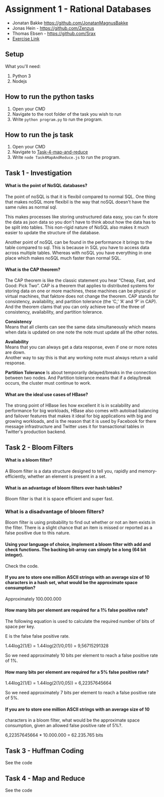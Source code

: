 # Assignment 1 - Rational Databases
- Jonatan Bakke https://github.com/JonatanMagnusBakke
- Jonas Hein - https://github.com/Zenzus
- Thomas Ebsen - https://github.com/Srax 
- [Exercise Link](misc/Assignment.pdf)


## Setup
What you'll need:
1. Python 3
2. Nodejs

## How to run the python tasks
1. Open your CMD
2. Navigate to the root folder of the task you wish to run
3. Write `python program.py` to run the program.

## How to run the js task
1. Open your CMD
2. Navigate to [Task-4-map-and-reduce](/Task-4-map-and-reduce)
3. Write `node Task4MapAndReduce.js` to run the program.

## Task 1 - Investigation
#### What is the point of NoSQL databases?
The point of noSQL is that it is flexibil compared to normal SQL. One thing that makes noSQL more flexibil is the way that noSQL doesn't have the same rules as normal sql.  

This makes processes like storing unstructured data easy, you can fx store the data as json data so you don't have to think about how the data has to be split into tables. This non-rigid nature of NoSQL also makes it much easier to update the structure of the database.  

Another point of noSQL can be found in the performance it brings to the table compared to sql. This is because in SQL you have to access data across multiple tables. Whereas with noSQL you have everything in one place which makes noSQL much faster than normal SQL.

#### What is the CAP theorem? 
The CAP theorem is like the classic statement you hear “Cheap, Fast, and Good: Pick Two”.
CAP is a theorem that applies to distributed systems for storing data on one or more machines, these machines can be physical or virtual machines, that faktore does not change the theorem. CAP stands for consistency, availability, and partition tolerance (the ‘C,’ ‘A’ and ‘P’ in CAP). And the theorem clams that you can only achieve two of the three of  consistency, availability, and partition tolerance. 

**Consistency**  
Means that all clients can see the same data simultaneously which means when data is updated on one note the note must update all the other notes. 

**Availability**  
Means that you can always get a data response, even if one or more notes are down.  
Another way to say this is that any working note must always return a valid response.

**Partition Tolerance**
Is about temporarily delayed/breaks in the connection between two nodes. And Partition tolerance means that if a delay/break occurs, the cluster must continue to work.

#### What are the ideal use cases of HBase?
The strong point of HBase lies how excellent it is in scalability and performance for big workloads, HBase also comes with autoload balancing and failover features that makes it ideal for big applications with big and growing workloads, and is the reason that it is used by Facebook for there message infrastructure and Twitter uses it for transactional tables in Twitter's production backend.




## Task 2 - Bloom Filters
#### What is a bloom filter?  
A Bloom filter is a data structure designed to tell you, rapidly and memory-efficiently, whether an element is present in a set.  
  
#### What is an advantage of bloom filters over hash tables?
Bloom filter is that it is space efficient and super fast.

### What is a disadvantage of bloom filters?
Bloom filter is using probability to find out whether or not an item exists in the filter. There is a slight chance that an item is missed or reported as a false positive due to this nature.

####  Using your language of choice, implement a bloom filter with add and check functions. The backing bit-array can simply be a long (64 bit integer).
Check the code.

#### If you are to store one million ASCII strings with an average size of 10 characters in a hash set, what would be the approximate space consumption?
Approximately 100.000.000

#### How many bits per element are required for a 1% false positive rate?
The following equation is used to calculate the required number of bits of space per key.  

E is the false false positive rate.  
  

 1.44log2(1/E) = 1.44log(2(1/0,01)) = 9,56715291328  

 So we need approximately 10 bits per element to reach a false positive rate of 1%.  

 ####  How many bits per element are required for a 5% false positive rate?  
 1.44log2(1/E) = 1.44log(2(1/0,05)) = 6,22357645664  

So we need approximately 7 bits per element to reach a false positive rate of 5%.  

#### If you are to store one million ASCII strings with an average size of 10
characters in a bloom filter, what would be the approximate space consumption, given an allowed false positive rate of 5%?.

6,22357645664 * 10.000.000 = 62.235.765 bits

## Task 3 - Huffman Coding
See the code

## Task 4 - Map and Reduce
See the code